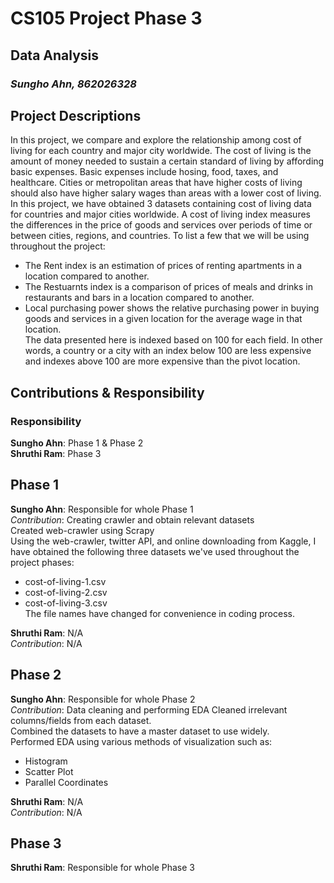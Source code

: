 # CS105 Project Phase 3
## Data Analysis

### *Sungho Ahn, 862026328*

## Project Descriptions
In this project, we compare and explore the relationship among cost of living for each country and major city worldwide. The cost of living is the amount of money needed to sustain a certain standard of 
living by affording basic expenses. Basic expenses include hosing, food, taxes, and healthcare. Cities or metropolitan areas that have higher costs of living should also have higher salary wages than areas with a lower cost of 
living. In this project, we have obtained 3 datasets containing cost of living data for countries and major cities worldwide. A cost of living index measures the differences in the price of goods and services over periods of time 
or between cities, regions, and countries. To list a few that we will be using throughout the project:
- The Rent index is an estimation of prices of renting apartments in a location compared to another. 
- The Restuarnts index is a comparison of prices of meals and drinks in restaurants and bars in a location compared to another. 
- Local purchasing power shows the relative purchasing power in buying goods and services in a given location for the average wage in that location.\
The data presented here is indexed based on 100 for each field. In other words, a country or a city with an index below 100 are less expensive and indexes above 100 are more expensive than the pivot location.


## Contributions & Responsibility
### Responsibility
**Sungho Ahn**: Phase 1 & Phase 2\
**Shruthi Ram**: Phase 3


## Phase 1
**Sungho Ahn**: Responsible for whole Phase 1\
*Contribution*: Creating crawler and obtain relevant datasets\
Created web-crawler using Scrapy\
Using the web-crawler, twitter API, and online downloading from Kaggle, I have obtained the following three datasets we've used throughout the project phases:
- cost-of-living-1.csv
- cost-of-living-2.csv
- cost-of-living-3.csv\
The file names have changed for convenience in coding process.

**Shruthi Ram**: N/A\
*Contribution*: N/A


## Phase 2
**Sungho Ahn**: Responsible for whole Phase 2\
*Contribution*: Data cleaning and performing EDA
Cleaned irrelevant columns/fields from each dataset.\
Combined the datasets to have a master dataset to use widely.\
Performed EDA using various methods of visualization such as:
- Histogram
- Scatter Plot
- Parallel Coordinates


**Shruthi Ram**: N/A\
*Contribution*: N/A


## Phase 3
**Shruthi Ram**: Responsible for whole Phase 3
